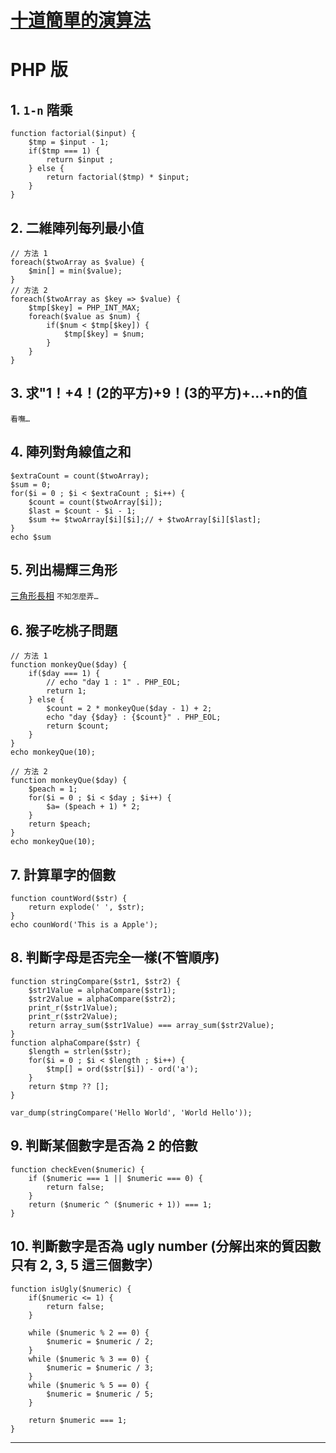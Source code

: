 # [十道簡單的演算法](https://segmentfault.com/a/1190000014082596)
# PHP 版
## 1. `1-n` 階乘
``` 
function factorial($input) {
    $tmp = $input - 1;
    if($tmp === 1) {
        return $input ;
    } else {
        return factorial($tmp) * $input;
    }
}
```
## 2. 二維陣列每列最小值
```
// 方法 1
foreach($twoArray as $value) {
    $min[] = min($value);
}
// 方法 2
foreach($twoArray as $key => $value) {
    $tmp[$key] = PHP_INT_MAX;
    foreach($value as $num) {
        if($num < $tmp[$key]) {
            $tmp[$key] = $num;
        }
    }
}
```
## 3. 求"1！+4！(2的平方)+9！(3的平方)+...+n的值
`看嘸…`
## 4. 陣列對角線值之和
```
$extraCount = count($twoArray);
$sum = 0;
for($i = 0 ; $i < $extraCount ; $i++) {
    $count = count($twoArray[$i]);
    $last = $count - $i - 1;
    $sum += $twoArray[$i][$i];// + $twoArray[$i][$last];
}
echo $sum
```
## 5. 列出楊輝三角形
[三角形長相](https://image-static.segmentfault.com/400/039/4000391670-5abd9ed5c6fbd)
`不知怎麼弄…`
## 6. 猴子吃桃子問題
```
// 方法 1
function monkeyQue($day) {
    if($day === 1) {
        // echo "day 1 : 1" . PHP_EOL;
        return 1;
    } else {
        $count = 2 * monkeyQue($day - 1) + 2;
        echo "day {$day} : {$count}" . PHP_EOL;
        return $count;
    }
}
echo monkeyQue(10);

// 方法 2
function monkeyQue($day) {
    $peach = 1;
    for($i = 0 ; $i < $day ; $i++) {
        $a= ($peach + 1) * 2;
    }
    return $peach;
}
echo monkeyQue(10);
```
## 7. 計算單字的個數
```
function countWord($str) {
    return explode(' ', $str);
}
echo counWord('This is a Apple');
```
## 8. 判斷字母是否完全一樣(不管順序)
```
function stringCompare($str1, $str2) {
    $str1Value = alphaCompare($str1);
    $str2Value = alphaCompare($str2);
    print_r($str1Value);
    print_r($str2Value);
    return array_sum($str1Value) === array_sum($str2Value);
}
function alphaCompare($str) {
    $length = strlen($str);
    for($i = 0 ; $i < $length ; $i++) {
        $tmp[] = ord($str[$i]) - ord('a');
    }
    return $tmp ?? [];
}

var_dump(stringCompare('Hello World', 'World Hello'));
```
## 9. 判斷某個數字是否為 2 的倍數
```
function checkEven($numeric) {
    if ($numeric === 1 || $numeric === 0) {
        return false;
    }
    return ($numeric ^ ($numeric + 1)) === 1;
}
```
## 10. 判斷數字是否為 ugly number (分解出來的質因數只有 2, 3, 5 這三個數字）
```
function isUgly($numeric) {
    if($numeric <= 1) {
        return false;
    }

    while ($numeric % 2 == 0) {
        $numeric = $numeric / 2;
    }
    while ($numeric % 3 == 0) {
        $numeric = $numeric / 3;
    }
    while ($numeric % 5 == 0) {
        $numeric = $numeric / 5;
    }

    return $numeric === 1;
}
```
---
